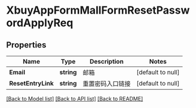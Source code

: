 # XbuyAppFormMallFormResetPasswordApplyReq

## Properties
Name | Type | Description | Notes
------------ | ------------- | ------------- | -------------
**Email** | **string** | 邮箱 | [default to null]
**ResetEntryLink** | **string** | 重置密码入口链接 | [default to null]

[[Back to Model list]](../README.md#documentation-for-models) [[Back to API list]](../README.md#documentation-for-api-endpoints) [[Back to README]](../README.md)

